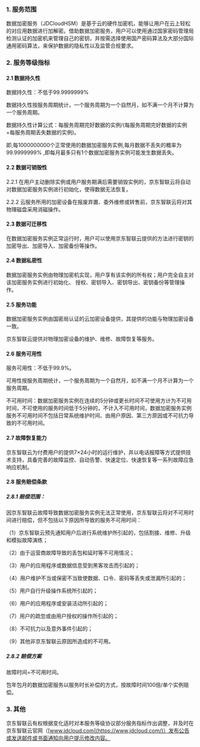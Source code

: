 ### **1. 服务范围**

 数据加密服务（JDCloudHSM）是基于云的硬件加密机，能够让用户在云上轻松的对应用数据进行加解密。借助数据加密服务，用户可以使用通过国家密码管理局检测认证的加密机来管理自己的密钥，并按需选择使用国产密码算法及大部分国际通用密码算法，来保护数据的隐私性以及监管合规要求。

### **2. 服务等级指标**

#### **2.1 数据持久性**

数据持久性：不低于99.9999999%

数据持久性按服务周期统计，一个服务周期为一个自然月，如不满一个月不计算为一个服务周期。

数据持久性计算公式：每服务周期完好数据的实例/(每服务周期完好数据的实例+每服务周期丢失数据的实例)。

即,每1000000000个正常使用的数据加密服务实例,每月数据不丢失的概率为99.9999999% ,即每月最多只有1个数据加密服务实例可能发生数据丢失。

#### **2.2 数据可销毁性**

2.2.1 在用户主动删除实例或用户服务期满后需要销毁实例的，京东智联云将自动对数据加密服务实例进行初始化，使得数据无法恢复。

2.2.2 云服务所用的加密设备在报废弃置、委外维修或转售前，京东智联云将对其物理磁盘采用消磁操作。

#### **2.3 数据可迁移性**

在数据加密服务实例正常运行时，用户可以使用京东智联云提供的方法进行密钥的加密导出、加密导入、加密备份等操作。

#### **2.4 数据私密性**

数据加密服务实例由物理加密机实现，用户享有该实例的所有权；用户完全自主对该加密服务实例进行初始化、 授权、密钥导入、密钥导出、密钥备份等管理操作。

#### **2.5 服务功能**

数据加密服务实例由国密局认证的云加密设备提供，其提供的功能与物理加密设备一致。

京东智联云提供对物理加密设备的维护、维修、故障恢复等服务。

#### **2.6 服务可用性**

服务可用性：不低于99.9%。

可用性按服务周期统计，一个服务周期为一个自然月，如不满一个月不计算为一个服务周期。

不可用时间：数据加密服务实例在连续的5分钟或更长时间不可使用方计为不可用时间，不可使用的服务时间低于5分钟的，不计入不可用时间，数据加密服务实例服务不可用时间不包括日常系统维护时间、由用户原因、第三方原因或不可抗力导致的不可用时间。

#### **2.7 故障恢复能力**

京东智联云为付费用户的提供7×24小时的运行维护，并以电话报障等方式提供技术支持，具备完善的故障监控、自动告警、快速定位、快速恢复等一系列故障应急响应机制。

#### **2.8 服务赔偿条款**

##### **2.8.1 赔偿范围：**

因京东智联云故障导致数据加密服务实例无法正常使用，京东智联云将对不可用时间进行赔偿，但不包括以下原因所导致的服务不可用时间：

（1）京东智联云预先通知用户后进行系统维护所引起的，包括割接、维修、升级和模拟故障演练；

（2）由于运营商故障导致的丢包和延时等不可用情况；

（3）用户的应用程序或数据信息受到黑客攻击而引起的；

（4）用户维护不当或保密不当致使数据、口令、密码等丢失或泄漏所引起的；

（5）用户自行升级操作系统所引起的；

（6）用户的应用程序或安装活动所引起的；

（7）用户的疏忽或由用户授权的操作所引起的；

（8）不可抗力以及意外事件引起的；

（9）其他非京东智联云原因所造成的不可用。

##### **2.8.2 赔偿方案**

故障时间=不可用时间。

包年包月的数据加密服务以服务时长补偿的方式，按故障时间100倍/单个实例赔偿。 

 

### **3. 其他**

京东智联云有权根据变化适时对本服务等级协议部分服务指标作出调整，并及时在京东智联云官网（[www.jdcloud.com](https://www.jdcloud.com/)）发布公告或发送邮件或书面通知向用户提示修改内容。


